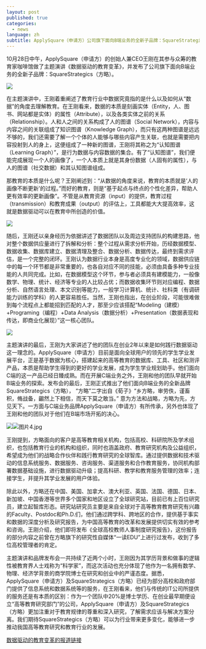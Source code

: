 ```yaml
---
layout: post
published: true
categories:
  - news
language: zh
subtitle: ApplySquare（申请方）公司旗下面向B端业务的全新子品牌：SquareStrategics（方略）发布。
---
```

10月28日中午，ApplySquare（申请方）的创始人兼CEO王刚在其参与众筹的教育家咖啡馆做了主题演讲《数据驱动的教育变革》，并发布了公司旗下面向B端业务的全新子品牌：SquareStrategics（方略）。

![]({{site.baseurl}}/image/%E5%9B%BE%E7%89%871.jpg)

在主题演讲中，王刚着重阐述了教育行业中数据究竟指的是什么以及如何从“数据”的角度去理解教育。在王刚看来，数据的本质是刻画实体（Entity，人、图书、网站都是实体）的属性（Attribute），以及各类实体之前的关系（Relationship）。人和人之间的关系构成了人的图谱（Social Network），内容与内容之间的关联组成了知识图谱（Knowledge Graph），而只有这两种图谱是远远不够的，我们还需要了解一个个体的人能够与哪些内容产生关联，也就是需要把内容投射到人的身上，这便组成了一种新的图谱，王刚将其称之为“认知图谱（Learning Graph）”，是行为数据与内容数据的集合。有了“认知图谱”，我们便能完成展现一个人的画像了，一个人本质上就是其身份数据（人固有的属性），与人的图谱（社交数据）和其认知图谱组成。

那教育的本质是什么呢？王刚阐述到：“从数据的角度来说，教育的本质就是‘人的画像不断更新’的过程。”而好的教育，则是“基于起点与终点的个性化差异，帮助人更有效率的更新画像”。不管是从教育资源（input）的提供，教育过程（transmission）和教育成果（output）的评估上，工具都能大大提高效率，这就是数据驱动可以在教育中所创造的价值。

![]({{site.baseurl}}/image/%E5%9B%BE%E7%89%872.jpg)

随后，王刚还以亲身经历为依据讲述了数据团队以及周边支持团队的构建思路，他对整个数据供应量进行了拆解和分析：整个过程从需求分析开始，历经数据模型、数据收集、数据库建立、数据清理及整合、数据分析、数据传达，最终到需求评估，是一个完整的闭环。王刚认为数据行业本身是高度专业化的领域，数据供应链中的每一个环节都是非常重要的，也各自对应不同的技能，必须由具备多种专业技能的人共同完成。比如，在数据模型这个环节，参与者必须具有建模能力，一般像数学、物理、统计、经济等专业的人比较占优；而数据收集环节则对应编程、数据分析、自然语言处理、本文识别等能力，一般学习计算机、统计、社科类（有调研能力训练的学科）的人更容易胜任。当然，王刚也指出，在创业阶段，可能很难做到每个流程点上都能招到匹配的人才，那至少应该搭配“Modeling（建模）+Programing（编程）+Data Analysis（数据分析）+Presentation（数据表现和传达，即商业化展现）”这一核心团队。

![]({{site.baseurl}}/image/%E5%9B%BE%E7%89%873.jpg)

主题演讲的最后，王刚为大家讲述了他的团队在创业2年以来是如何践行数据驱动这一理念的。ApplySquare（申请方）目前是面向全球用户的领先的学生学业发展平台，正是基于数据为核心，搭建起来的高等教育的数据库、工具、社区和测评产品，本质是帮助学生得到的更好的学业发展，成为学生学业规划助手。他们面向C端的这一产品已经日臻成熟。而在开展C端业务之外，王刚和他的团队早就开始B端业务的探索。发布会的最后，王刚正式推出了他们面向B端业务的全新品牌SquareStrategics（方略）， “方略”二字出自《荀子》“乡方略，审劳佚，谨畜积，脩战备，齺然上下相信，而天下莫之敢当。” 意为方法和战略，方略为先，方见天下。一方面与C端业务品牌ApplySquare（申请方）有所传承，另外也体现了王刚和他的团队对于他们在B端市场开拓的决心。

![]({{site.baseurl}}/image/%E5%9B%BE%E7%89%874.jpg)![图片4.jpg]({{site.baseurl}}/image/图片4.jpg)

王刚提到，方略面向的客户是高等教育相关机构，包括高校、科研院所及学术组织，也包括教育行业的机构和组织，同时也涵盖政府、教育研究机构及公益组织，希望成为他们的战略合作伙伴和践行教育研究的全球智库。通过提供数据和技术驱动的信息系统服务、数据服务、咨询服务、渠道服务和合作教育服务，协同机构部署数据基础设施，进行数据驱动升级；提高科研、教学和教育服务管理的效率；连接学生，并提升其学业发展的用户体验。

除此以外，方略还在中国、美国、加拿大、澳大利亚、英国、法国、德国、日本、新加坡、中国香港等世界多个国家和地区设立了全球研究站，目前已有上百位研究员，建立起智库形态。研究站研究员主要是来自全球对于高等教育教育研究有兴趣的Faculty、Postdoc和Ph.D.们，他们通过跨学科、跨地区的合作，提供基于事实和数据的深度分析及研究报告，为中国高等教育的改革和发展提供切实有效的参考和咨询。王刚介绍，他们即将发布《全球高校教师人事制度研究报告》，这份报告的部分内容之前曾在方略旗下的研究性自媒体“一读EDU”上进行过发布，收到了多位高校管理者的肯定。

主题演讲和品牌发布会一共持续了近两个小时，王刚因为其学历背景和做事的逻辑性被教育界人士戏称为“科学家”，而这次活动也充分体现了他作为一名拥有数学、物理、经济学背景的商学院博士在研究和创业中的严谨态度。据悉，ApplySquare（申请方）及SquareStrategics（方略）已经为部分高校和政府部门提供了信息系统和数据系统等的服务，在王刚看来，他们与传统的IT公司所提供的服务还是有本质的区别：作为一个团队中20%是博士学历、在创业最早期便设立“高等教育研究部门”的公司，ApplySquare（申请方）及SquareStrategics（方略）更加注重对于教育规律的尊重和深入研究，了解需求应该与解决方案分离。我们期待SquareStrategics（方略）可以为行业带来更多变化，能够进一步推动我国高等教育研究和教育行业的发展。


[数据驱动的教育变革的报道链接](http://www.toutiao.com/i6347502418149769729/ "ApplySquare（申请方）王刚：数据驱动的教育变革")